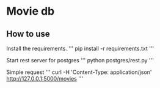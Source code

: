 # Movie db

## How to use
Install the requirements.
'''
pip install -r requirements.txt
'''

Start rest server for postgres
'''
python postgres/rest.py
'''

Simple request
'''
curl -H 'Content-Type: application/json' http://127.0.0.1:5000/movies
'''
